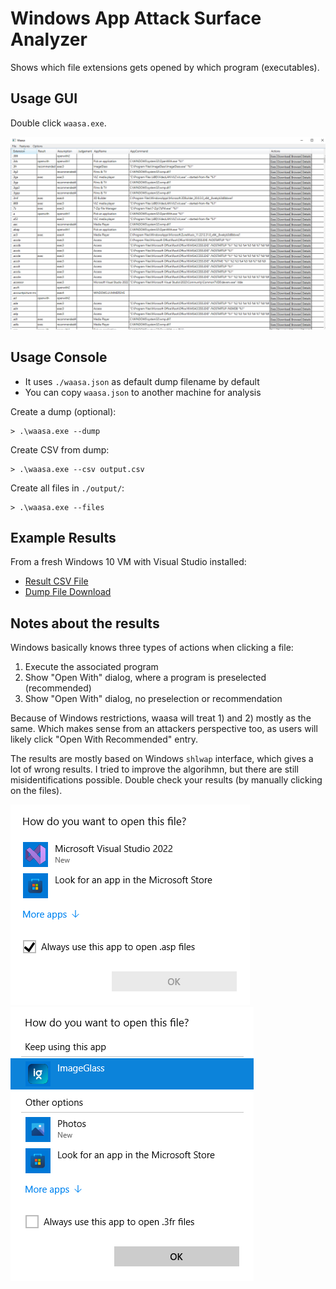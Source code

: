 # Windows App Attack Surface Analyzer

Shows which file extensions gets opened by which program (executables).


## Usage GUI

Double click `waasa.exe`.

![Waasa GUI](https://raw.githubusercontent.com/dobin/waasa/master/doc/gui.png)


## Usage Console

* It uses `./waasa.json` as default dump filename by default
* You can copy `waasa.json` to another machine for analysis


Create a dump (optional):
```
> .\waasa.exe --dump
```

Create CSV from dump:
```
> .\waasa.exe --csv output.csv
```

Create all files in `./output/`:
```
> .\waasa.exe --files
```


## Example Results

From a fresh Windows 10 VM with Visual Studio installed:

* [Result CSV File](https://github.com/dobin/waasa/blob/master/data/windev.csv)
* [Dump File Download](https://raw.githubusercontent.com/dobin/waasa/master/data/windev.json)


## Notes about the results

Windows basically knows three types of actions when clicking a file: 
1) Execute the associated program
2) Show "Open With" dialog, where a program is preselected (recommended)
3) Show "Open With" dialog, no preselection or recommendation

Because of Windows restrictions, waasa will treat 1) and 2) mostly as the same. 
Which makes sense from an attackers perspective too, as users will likely click "Open With Recommended"
entry. 

The results are mostly based on Windows `shlwap` interface, which gives a lot of wrong results. 
I tried to improve the algorihmn, but there are still misidentifications possible. Double check
your results (by manually clicking on the files). 

![OpenWith 1](https://raw.githubusercontent.com/dobin/waasa/master/doc/openwith-1.png)
![Recommended](https://raw.githubusercontent.com/dobin/waasa/master/doc/recommended-1.png)


